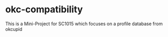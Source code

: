 # okc-compatibility
This is a Mini-Project for SC1015 which focuses on a profile database from okcupid
